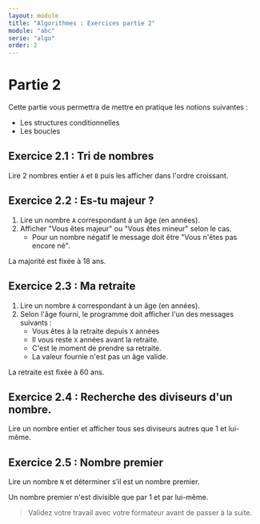 ```yaml
---
layout: module
title: "Algorithmes : Exercices partie 2"
module: "abc"
serie: "algo"
order: 2
---
```


# Partie 2

Cette partie vous permettra de mettre en pratique les notions suivantes : 
- Les structures conditionnelles
- Les boucles 

## Exercice 2.1 : Tri de nombres

Lire 2 nombres entier `A` et `B` puis les afficher dans l'ordre croissant.

## Exercice 2.2 : Es-tu majeur ?

1. Lire un nombre `A` correspondant à un âge (en années).
2. Afficher "Vous êtes majeur" ou "Vous êtes mineur" selon le cas.  
    - Pour un nombre négatif le message doit être "Vous n'êtes pas encore né".

La majorité est fixée à 18 ans.


## Exercice 2.3 : Ma retraite

1. Lire un nombre `A` correspondant à un âge (en années).
2. Selon l'âge fourni, le programme doit afficher l'un des messages suivants : 
    - Vous êtes à la retraite depuis `X` années 
    - Il vous reste `X` années avant la retraite.
    - C'est le moment de prendre sa retraite.
    - La valeur fournie n'est pas un âge valide.

La retraite est fixée à 60 ans.


## Exercice 2.4 : Recherche des diviseurs d'un nombre.

Lire un nombre entier et afficher tous ses diviseurs autres que 1 et lui-même.


## Exercice 2.5 : Nombre premier

Lire un nombre `N` et déterminer s’il est un nombre premier. 

Un nombre premier n'est divisible que par 1 et par lui-même.

> Validez votre travail avec votre formateur avant de passer à la suite.